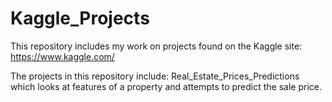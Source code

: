 # Kaggle_Projects
This repository includes my work on projects found on the Kaggle site: https://www.kaggle.com/

The projects in this repository include: Real_Estate_Prices_Predictions which looks at features
  of a property and attempts to predict the sale price.

